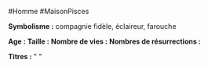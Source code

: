 #Homme #MaisonPisces

**Symbolisme :** compagnie fidèle, éclaireur, farouche

**Age :**
**Taille :**
**Nombre de vies :**
**Nombres de résurrections :**

**Titres :** 
"
"

